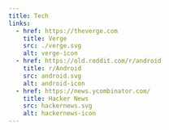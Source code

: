 ```yaml
---
title: Tech
links:
  - href: https://theverge.com
    title: Verge
    src: ./verge.svg
    alt: verge-icon
  - href: https://old.reddit.com/r/android
    title: r/Android
    src: android.svg
    alt: android-icon
  - href: https://news.ycombinator.com/
    title: Hacker News
    src: hackernews.svg
    alt: hackernews-icon
---
```


